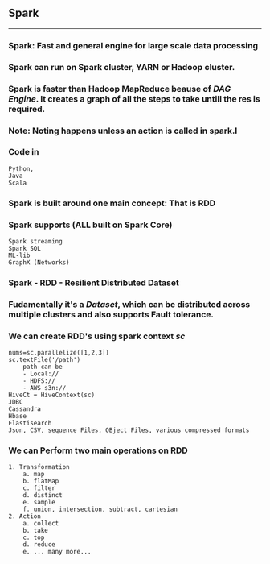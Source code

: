 ## Spark
----
### Spark: Fast and general engine for large scale data processing

### Spark can run on Spark cluster, YARN or Hadoop cluster.

### Spark is faster than Hadoop MapReduce beause of ***DAG Engine***. It creates a graph of all the steps to take untill the res is required.

### Note: Noting happens unless an action is called in spark.l

### Code in 
```
Python,
Java
Scala
```

### Spark is built around one main concept: That is RDD

### Spark supports (ALL built on Spark Core)
```
Spark streaming
Spark SQL
ML-lib
GraphX (Networks)
```

### Spark - RDD - Resilient Distributed Dataset

### Fudamentally it's a ***Dataset***, which can be distributed across multiple clusters and also supports Fault tolerance.

### We can create RDD's using spark context ***sc***
```
nums=sc.parallelize([1,2,3])
sc.textFile('/path')
	path can be
	- Local://
	- HDFS://
	- AWS s3n://
HiveCt = HiveContext(sc)
JDBC
Cassandra
Hbase
Elastisearch
Json, CSV, sequence Files, OBject Files, various compressed formats
```

### We can Perform two main operations on RDD
```
1. Transformation
	a. map
	b. flatMap
	c. filter
	d. distinct
	e. sample
	f. union, intersection, subtract, cartesian
2. Action	
	a. collect
	b. take
	c. top
	d. reduce
	e. ... many more...
```










